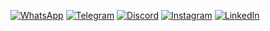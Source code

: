 [![WhatsApp](https://img.shields.io/badge/WhatsApp-%25D366.svg?style=for-the-badge&logo=whatsapp&logoColor=white)](https://chat.whatsapp.com/KfnTns2Vr8a1VSMozdCbon)
[![Telegram](https://img.shields.io/badge/Telegram-2CA5E0?style=for-the-badge&logo=telegram&logoColor=white)](https://t.me/+rx8AmmPeTRxjNmIx)
[![Discord](https://img.shields.io/badge/Discord-%235865F2.svg?style=for-the-badge&logo=discord&logoColor=white)](https://discord.gg/w8yBUqGcnu)
[![Instagram](https://img.shields.io/badge/Instagram-%23E4405F.svg?style=for-the-badge&logo=instagram&logoColor=white)](https://instagram.com/devhack.io)
[![LinkedIn](https://img.shields.io/badge/LinkedIn-0077b5.svg?style=for-the-badge&logo=linkedin&logoColor=white)](https://www.linkedin.com/company/devhack)
